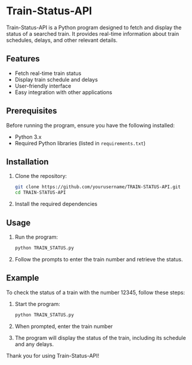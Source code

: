 # Train-Status-API

Train-Status-API is a Python program designed to fetch and display the status of a searched train. It provides real-time information about train schedules, delays, and other relevant details.

## Features

- Fetch real-time train status
- Display train schedule and delays
- User-friendly interface
- Easy integration with other applications

## Prerequisites

Before running the program, ensure you have the following installed:

- Python 3.x
- Required Python libraries (listed in `requirements.txt`)

## Installation

1. Clone the repository:
   ```bash
   git clone https://github.com/yourusername/TRAIN-STATUS-API.git
   cd TRAIN-STATUS-API
   
2. Install the required dependencies

## Usage

1. Run the program:
   ```bash
   python TRAIN_STATUS.py

2. Follow the prompts to enter the train number and retrieve the status.

## Example

To check the status of a train with the number 12345, follow these steps:

1. Start the program:
   ```bash
   python TRAIN_STATUS.py

2. When prompted, enter the train number

3. The program will display the status of the train, including its schedule and any delays.


Thank you for using Train-Status-API!






   






